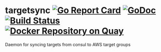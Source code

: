 # targetsync [![Go Report Card](https://goreportcard.com/badge/github.com/wish/targetsync)](https://goreportcard.com/report/github.com/wish/targetsync) [![GoDoc](https://godoc.org/github.com/wish/targetsync?status.svg)](https://godoc.org/github.com/wish/targetsync) [![Build Status](https://travis-ci.org/wish/targetsync.svg?branch=master)](https://travis-ci.org/wish/targetsync) [![Docker Repository on Quay](https://quay.io/repository/wish/targetsync/status "Docker Repository on Quay")](https://quay.io/repository/wish/targetsync)
Daemon for syncing targets from consul to AWS target groups
